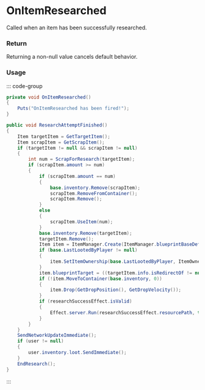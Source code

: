 <Badge type="danger" text="Carbon Compatible"/><Badge type="warning" text="Oxide Compatible"/>
# OnItemResearched
Called when an item has been successfully researched.
### Return
Returning a non-null value cancels default behavior.

### Usage
::: code-group
```csharp [Example]
private void OnItemResearched()
{
	Puts("OnItemResearched has been fired!");
}
```
```csharp [Source — Assembly-CSharp @ ResearchTable]
public void ResearchAttemptFinished()
{
	Item targetItem = GetTargetItem();
	Item scrapItem = GetScrapItem();
	if (targetItem != null && scrapItem != null)
	{
		int num = ScrapForResearch(targetItem);
		if (scrapItem.amount >= num)
		{
			if (scrapItem.amount == num)
			{
				base.inventory.Remove(scrapItem);
				scrapItem.RemoveFromContainer();
				scrapItem.Remove();
			}
			else
			{
				scrapItem.UseItem(num);
			}
			base.inventory.Remove(targetItem);
			targetItem.Remove();
			Item item = ItemManager.Create(ItemManager.blueprintBaseDef, 1, 0uL);
			if (base.LastLootedByPlayer != null)
			{
				item.SetItemOwnership(base.LastLootedByPlayer, ItemOwnershipPhrases.ResearchTable);
			}
			item.blueprintTarget = ((targetItem.info.isRedirectOf != null) ? targetItem.info.isRedirectOf.itemid : targetItem.info.itemid);
			if (!item.MoveToContainer(base.inventory, 0))
			{
				item.Drop(GetDropPosition(), GetDropVelocity());
			}
			if (researchSuccessEffect.isValid)
			{
				Effect.server.Run(researchSuccessEffect.resourcePath, this, 0u, UnityEngine.Vector3.zero, UnityEngine.Vector3.zero);
			}
		}
	}
	SendNetworkUpdateImmediate();
	if (user != null)
	{
		user.inventory.loot.SendImmediate();
	}
	EndResearch();
}

```
:::
